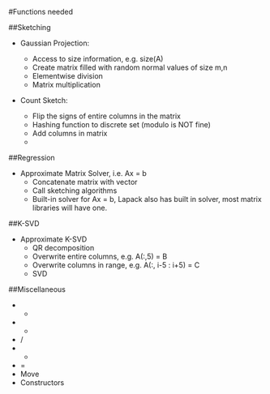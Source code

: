 #Functions needed

##Sketching
* Gaussian Projection:
  * Access to size information, e.g. size(A)
  * Create matrix filled with random normal values of size m,n
  * Elementwise division
  * Matrix multiplication

* Count Sketch:
  * Flip the signs of entire columns in the matrix
  * Hashing function to discrete set (modulo is NOT fine)
  * Add columns in matrix
  * 

##Regression
* Approximate Matrix Solver, i.e. Ax = b
  * Concatenate matrix with vector
  * Call sketching algorithms
  * Built-in solver for Ax = b, Lapack also has built in solver, most matrix libraries will have one.

##K-SVD
* Approximate K-SVD
  * QR decomposition
  * Overwrite entire columns, e.g. A(:,5) = B
  * Overwrite columns in range, e.g. A(:, i-5 : i+5) = C
  * SVD
 
##Miscellaneous
 * +
 * -
 * /
 * *
 * =
 * Move
 * Constructors

